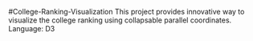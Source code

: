 #College-Ranking-Visualization
This project provides innovative way to visualize the college ranking using collapsable parallel coordinates. Language: D3
